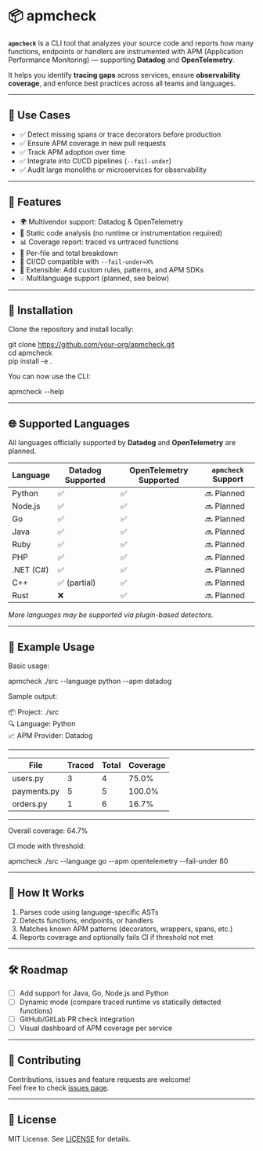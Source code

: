 # 📦 apmcheck

**`apmcheck`** is a CLI tool that analyzes your source code and reports how many functions, endpoints or handlers are instrumented with APM (Application Performance Monitoring) — supporting **Datadog** and **OpenTelemetry**.

It helps you identify **tracing gaps** across services, ensure **observability coverage**, and enforce best practices across all teams and languages.

---

## 🎯 Use Cases

- ✅ Detect missing spans or trace decorators before production  
- ✅ Ensure APM coverage in new pull requests  
- ✅ Track APM adoption over time  
- ✅ Integrate into CI/CD pipelines (`--fail-under`)  
- ✅ Audit large monoliths or microservices for observability  

---

## 🚀 Features

- 🌍 Multivendor support: Datadog & OpenTelemetry  
- 🧠 Static code analysis (no runtime or instrumentation required)  
- 📊 Coverage report: traced vs untraced functions  
- 📂 Per-file and total breakdown  
- 🧪 CI/CD compatible with `--fail-under=X%`  
- 🔌 Extensible: Add custom rules, patterns, and APM SDKs  
- 💡 Multilanguage support (planned, see below)  

---

## 🔧 Installation

Clone the repository and install locally:

git clone https://github.com/your-org/apmcheck.git  
cd apmcheck  
pip install -e .

You can now use the CLI:

apmcheck --help

---

## 🌐 Supported Languages

All languages officially supported by **Datadog** and **OpenTelemetry** are planned.

| Language     | Datadog Supported | OpenTelemetry Supported | `apmcheck` Support |
|--------------|-------------------|------------------------|---------------------|
| Python       | ✅                | ✅                     | 🔜 Planned          |
| Node.js      | ✅                | ✅                     | 🔜 Planned          |
| Go           | ✅                | ✅                     | 🔜 Planned          |
| Java         | ✅                | ✅                     | 🔜 Planned          |
| Ruby         | ✅                | ✅                     | 🔜 Planned          |
| PHP          | ✅                | ✅                     | 🔜 Planned          |
| .NET (C#)    | ✅                | ✅                     | 🔜 Planned          |
| C++          | ✅ (partial)      | ✅                     | 🔜 Planned          |
| Rust         | ❌                | ✅                     | 🔜 Planned          |

*More languages may be supported via plugin-based detectors.*

---

## 🧪 Example Usage

Basic usage:

apmcheck ./src --language python --apm datadog

Sample output:

📦 Project: ./src  
🔍 Language: Python  
📈 APM Provider: Datadog

---------------------------------------------
| File           | Traced | Total | Coverage |
|----------------|--------|-------|----------|
| users.py       |   3    |   4   |  75.0%   |
| payments.py    |   5    |   5   | 100.0%   |
| orders.py      |   1    |   6   |  16.7%   |
---------------------------------------------
Overall coverage: 64.7%

CI mode with threshold:

apmcheck ./src --language go --apm opentelemetry --fail-under 80

---

## 🧠 How It Works

1. Parses code using language-specific ASTs  
2. Detects functions, endpoints, or handlers  
3. Matches known APM patterns (decorators, wrappers, spans, etc.)  
4. Reports coverage and optionally fails CI if threshold not met  

---

## 🛠️ Roadmap

- [ ] Add support for Java, Go, Node.js and Python  
- [ ] Dynamic mode (compare traced runtime vs statically detected functions)  
- [ ] GitHub/GitLab PR check integration  
- [ ] Visual dashboard of APM coverage per service

---

## 🤝 Contributing

Contributions, issues and feature requests are welcome!  
Feel free to check [issues page](https://github.com/your-org/apmcheck/issues).

---

## 📄 License

MIT License. See [LICENSE](LICENSE) for details.

